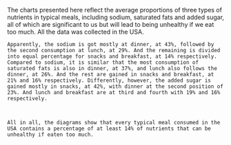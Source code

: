 The charts presented here reflect the average proportions of three types of nutrients in typical meals, including sodium, saturated fats and added sugar, all of which are significant to us but will lead to being unhealthy if we eat too much. All the data was collected in the USA.

 

 	Apparently, the sodium is got mostly at dinner, at 43%, followed by the second consumption at lunch, at 29%. And the remaining is divided into equal percentage for snacks and breakfast, at 14% respectively. Compared to sodium, it is similar that the most consumption of saturated fats is also in dinner, at 37%, and lunch also follows the dinner, at 26%. And the rest are gained in snacks and breakfast, at 21% and 16% respectively. Differently, however, the added sugar is gained mostly in snacks, at 42%, with dinner at the second position of 23%. And lunch and breakfast are at third and fourth with 19% and 16% respectively.

 

 	All in all, the diagrams show that every typical meal consumed in the USA contains a percentage of at least 14% of nutrients that can be unhealthy if eaten too much.